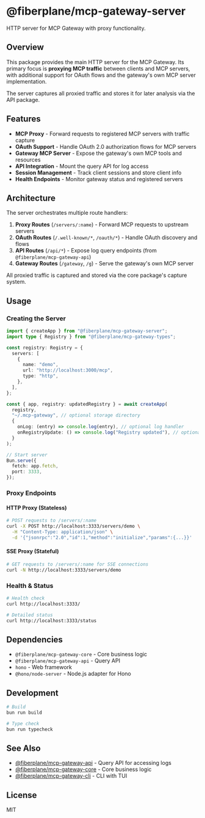 # @fiberplane/mcp-gateway-server

HTTP server for MCP Gateway with proxy functionality.

## Overview

This package provides the main HTTP server for the MCP Gateway. Its primary focus is **proxying MCP traffic** between clients and MCP servers, with additional support for OAuth flows and the gateway's own MCP server implementation.

The server captures all proxied traffic and stores it for later analysis via the API package.

## Features

- **MCP Proxy** - Forward requests to registered MCP servers with traffic capture
- **OAuth Support** - Handle OAuth 2.0 authorization flows for MCP servers
- **Gateway MCP Server** - Expose the gateway's own MCP tools and resources
- **API Integration** - Mount the query API for log access
- **Session Management** - Track client sessions and store client info
- **Health Endpoints** - Monitor gateway status and registered servers

## Architecture

The server orchestrates multiple route handlers:

1. **Proxy Routes** (`/servers/:name`) - Forward MCP requests to upstream servers
2. **OAuth Routes** (`/.well-known/*`, `/oauth/*`) - Handle OAuth discovery and flows
3. **API Routes** (`/api/*`) - Expose log query endpoints (from `@fiberplane/mcp-gateway-api`)
4. **Gateway Routes** (`/gateway`, `/g`) - Serve the gateway's own MCP server

All proxied traffic is captured and stored via the core package's capture system.

## Usage

### Creating the Server

```typescript
import { createApp } from "@fiberplane/mcp-gateway-server";
import type { Registry } from "@fiberplane/mcp-gateway-types";

const registry: Registry = {
  servers: [
    {
      name: "demo",
      url: "http://localhost:3000/mcp",
      type: "http",
    },
  ],
};

const { app, registry: updatedRegistry } = await createApp(
  registry,
  "~/.mcp-gateway", // optional storage directory
  {
    onLog: (entry) => console.log(entry), // optional log handler
    onRegistryUpdate: () => console.log("Registry updated"), // optional
  }
);

// Start server
Bun.serve({
  fetch: app.fetch,
  port: 3333,
});
```

### Proxy Endpoints

#### HTTP Proxy (Stateless)

```bash
# POST requests to /servers/:name
curl -X POST http://localhost:3333/servers/demo \
  -H "Content-Type: application/json" \
  -d '{"jsonrpc":"2.0","id":1,"method":"initialize","params":{...}}'
```

#### SSE Proxy (Stateful)

```bash
# GET requests to /servers/:name for SSE connections
curl -N http://localhost:3333/servers/demo
```

### Health & Status

```bash
# Health check
curl http://localhost:3333/

# Detailed status
curl http://localhost:3333/status
```

## Dependencies

- `@fiberplane/mcp-gateway-core` - Core business logic
- `@fiberplane/mcp-gateway-api` - Query API
- `hono` - Web framework
- `@hono/node-server` - Node.js adapter for Hono

## Development

```bash
# Build
bun run build

# Type check
bun run typecheck
```

## See Also

- [@fiberplane/mcp-gateway-api](../api) - Query API for accessing logs
- [@fiberplane/mcp-gateway-core](../core) - Core business logic
- [@fiberplane/mcp-gateway-cli](../mcp-gateway) - CLI with TUI

## License

MIT
